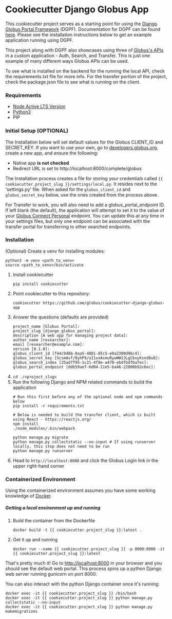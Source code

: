 # Cookiecutter Django Globus App

This cookiecutter project serves as a starting point for using the [Django Globus Portal Framework](https://github.com/globus/django-globus-portal-framework) (DGPF). Documentation for DGPF can be found [here](https://django-globus-portal-framework.readthedocs.io/en/stable/). Please see the installation instructions below to get an example application running using DGPF.

This project along with DGPF also showcases using three of [Globus's APIs](https://docs.globus.org/api/) in a custom application - Auth, Search, and Transfer. This is just one example of many different ways Globus APIs can be used.

To see what is installed on the backend for the running the local API, check the requirements.txt file for more info. For the transfer portion of the project, check the package.json file to see what is running on the client.

### Requirements
* [Node Active LTS Version](https://nodejs.org/download/release/latest-v16.x/)
* [Python3](https://devguide.python.org/#status-of-python-branches)
* PIP

### Initial Setup (OPTIONAL)
The Installation below will set default values for the Globus CLIENT_ID and SECRET_KEY.
If you want to use your own, go to [developers.globus.org](developers.globus.org), create a new app, and ensure the following:

* Native app **is not checked**
* Redirect URL is set to http://localhost:8000/complete/globus

The Installation process creates a file for storing your credentials called 
`{{ cookiecutter.project_slug }}/settings/local.py`. It resides next to the 'settings.py' file. When asked for the `globus_client_id` and `globus_secret_key` below, use the ones created from the process above.

For Transfer to work, you will also need to add a globus_portal_endpoint ID. If left blank (the default), the application will attempt to set it to the value of your [Globus Connect Personal](https://www.globus.org/globus-connect-personal) endpoint. You can update this at any time in your settings files, but only one endpoint can be associated with the transfer portal for transferring to other searched endpoints.

### Installation
(Optional) Create a venv for installing modules:
```
python3 -m venv <path_to_venv> 
source <path_to_venv>/bin/activate
```
1. Install cookiecutter
	```
	pip install cookiecutter
	```
2. Point cookiecutter to this repository:
	```
	cookiecutter https://github.com/globus/cookiecutter-django-globus-app
	```
3. Answer the questions (defaults are provided)
	```
	project_name [Globus Portal]: 
	project_slug [django_globus_portal]: 
	description [A web app for managing project data]: 
	author_name [researcher]: 
	email [researcher@example.com]: 
	version [0.1.0]: 
	globus_client_id [f44c948b-8aa5-4881-85c5-e0a2300d96c4]:
	globus_secret_key [ScsmAsf/0yhP9/uI1vxAsmuRywWW1JLgCbxyKsnd0u8]:
	globus_search_index [25ad7f95-1c21-4f8e-a478-ebdfbdfba7ec]:
	globus_portal_endpoint [ddb59aef-6d04-11e5-ba46-22000b92c6ec]:
	```
4. `cd ./<project_slug>`
5. Run the following Django and NPM related commands to build the application
	```
	# Run this first before any of the optional node and npm commands below
	pip install -r requirements.txt

	# Below is needed to build the transfer client, which is built using React - https://reactjs.org/
	npm install
	./node_modules/.bin/webpack

	python manage.py migrate
	python manage.py collectstatic --no-input # If using runserver locally, this step does not need to be run
	python manage.py runserver
	```
6. Head to `http://localhost:8000` and click the Globus Login link in the upper right-hand corner

### Containerized Environment 
Using the containerized environment assumes you have some working knowledge of [Docker](https://docs.docker.com/).
##### Getting a local environment up and running
1. Build the container from the Dockerfile
	```
	docker build -t {{ cookiecutter.project_slug }}:latest .
    ```
2. Get it up and running
    ```
	docker run --name {{ cookiecutter.project_slug }} -p 8000:8000 -it {{ cookiecutter.project_slug }}:latest
    ```
That's pretty much it! Go to [http://localhost:8000](http://localhost:8000) in your browser and you should see the default web portal. This process spins up a python Django web server running gunicorn on port 8000.

You can also interact with the python Django container once it's running:
```
docker exec -it {{ cookiecutter.project_slug }} /bin/bash
docker exec -it {{ cookiecutter.project_slug }} python manage.py collectstatic --no-input
docker exec -it {{ cookiecutter.project_slug }} python manage.py makemigrations
```
